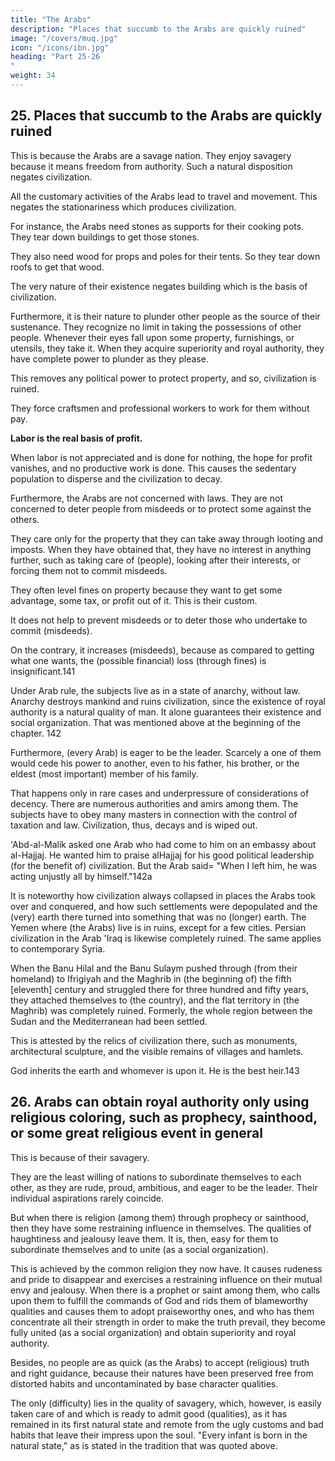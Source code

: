 ```yaml
---
title: "The Arabs"
description: "Places that succumb to the Arabs are quickly ruined"
image: "/covers/muq.jpg"
icon: "/icons/ibn.jpg"
heading: "Part 25-26
"
weight: 34
---
```



## 25. Places that succumb to the Arabs are quickly ruined

This is because the Arabs are a savage nation. They enjoy savagery because it means freedom from authority<!--  and no subservience to leadership -->. Such a natural disposition negates <!-- is the negation and antithesis of --> civilization. 

All the customary activities of the Arabs lead to travel and movement. This <!-- is the antithesis and --> negates the stationariness which produces civilization. 

For instance, the Arabs need stones as supports for their cooking pots. They tear down buildings to get those stones. <!-- , and use them for that purpose. --> 

They also need wood for props and poles for their tents. <!--  and for use as tent poles for their dwellings. --> So they tear down roofs to get that wood. 

The very nature of their existence negates building which is the basis of civilization. <!-- This is the case with them quite generally. -->

Furthermore, it is their nature to plunder other people as the source of their sustenance. <!-- lies wherever the shadow of their lances falls. --> They recognize no limit in taking the possessions of other people. Whenever their eyes fall upon some property, furnishings, or utensils, they take it. When they acquire superiority and royal authority, they have complete power to plunder as they please. 

This removes any political power to protect property, and so, civilization is ruined.

They force craftsmen and professional workers to work for them without pay. <!-- do their work, they do not see any value in it and do not pay them for it. -->

<!-- Now, as we shall mention, 140  -->

**Labor is the real basis of profit.** 

When labor is not appreciated and is done for nothing, the hope for profit vanishes, and no productive work is done. This causes the sedentary population to disperse and the civilization to decay.

Furthermore, the Arabs are not concerned with laws. They are not concerned to deter people from misdeeds or to protect some against the others. 

They care only for the property that they can take away through looting and imposts. When they have obtained that, they have no interest in anything further, such as taking care of (people), looking after their interests, or forcing them not to commit misdeeds. 

They often level fines on property because they want to get some advantage, some tax, or profit out of it. This is their custom.

It does not help to prevent misdeeds or to deter those who undertake to commit (misdeeds). 

On the contrary, it increases (misdeeds), because as compared to getting what one wants, the (possible financial) loss (through fines) is insignificant.141 

Under Arab rule, the subjects live as in a state of anarchy, without law. Anarchy destroys mankind and ruins civilization, since the existence of royal authority is a natural quality of man. It alone guarantees their existence and social organization. That was mentioned above at the beginning of the chapter. 142

Furthermore, (every Arab) is eager to be the leader. Scarcely a one of them would cede his power to another, even to his father, his brother, or the eldest (most important) member of his family. 

That happens only in rare cases and underpressure of considerations of decency. There are numerous authorities and amirs among them. The subjects have to obey many masters in connection with the control of taxation and law. Civilization, thus, decays and is wiped out. 

'Abd-al-Malik asked one Arab who had come to him on an embassy about al-Hajjaj. He wanted him to praise alHajjaj for his good political leadership (for the benefit of) civilization. But the Arab said= "When I left him, he was acting unjustly
all by himself."142a

It is noteworthy how civilization always collapsed in places the Arabs took over and conquered, and how such settlements were depopulated and the (very) earth there turned into something that was no (longer) earth. The Yemen where (the Arabs) live is in ruins, except for a few cities. Persian civilization in the Arab 'Iraq is likewise completely ruined. The same applies to contemporary Syria. 

When the Banu Hilal and the Banu Sulaym pushed through (from their homeland) to Ifrigiyah and the Maghrib in (the beginning of) the fifth [eleventh] century and struggled there for three hundred and fifty years, they attached themselves to (the country),
and the flat territory in (the Maghrib) was completely ruined. Formerly, the whole region between the Sudan and the Mediterranean had been settled. 

This is attested by the relics of civilization there, such as monuments, architectural sculpture, and the visible remains of villages and hamlets.

God inherits the earth and whomever is upon it. He is the best heir.143


## 26. Arabs can obtain royal authority only using religious coloring, such as prophecy, sainthood, or some great religious event in general

This is because of their savagery. 

They are the least willing of nations to subordinate themselves to each other, as they are rude, proud, ambitious, and eager to be the leader. Their individual aspirations rarely coincide. 

But when there is religion (among them) through prophecy or sainthood, then they have some restraining influence in themselves. The qualities of haughtiness and jealousy leave them. It is, then, easy for them to subordinate themselves and to unite (as a social organization). 

This is achieved by the common religion they now have. It causes rudeness and pride to disappear and exercises a restraining influence on their mutual envy and jealousy. When there is a prophet or saint among them, who calls upon them to fulfill the commands of God and rids them of blameworthy qualities and causes them to adopt praiseworthy ones, and who has them concentrate all their strength in order to make the truth prevail, they become fully united (as a social organization) and obtain superiority and royal authority. 

Besides, no people are as quick (as the Arabs) to accept (religious) truth and right guidance, because their natures have been preserved free from distorted habits and uncontaminated by base character qualities. 

The only (difficulty) lies in the quality of savagery, which, however, is easily taken care of and which is ready to admit good (qualities), as it has remained in its first natural state and remote from the ugly customs and bad habits that leave their impress upon the soul. "Every infant is born in the natural state," as is stated in the tradition that was quoted above.
